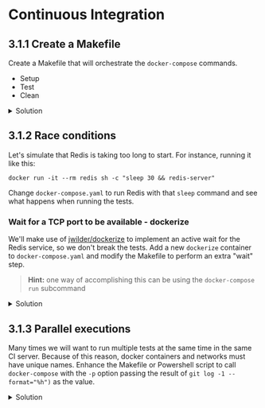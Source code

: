 # Continuous Integration

## 3.1.1 Create a Makefile

Create a Makefile that will orchestrate the `docker-compose` commands.
* Setup
* Test
* Clean

<details>
<summary>Solution</summary>

Makefile:
```makefile

.PHONY: clean
clean:
	docker-compose down

.PHONY: test
test: clean
	docker-compose up --abort-on-container-exit

```

powershell:
```powershell
$cmd=$args[0]

function clean {
	docker-compose down -v
}

function test {
	clean
	docker-compose up --abort-on-container-exit
}


& $cmd

```
</details>

## 3.1.2 Race conditions

Let's simulate that Redis is taking too long to start. For instance, running it like this:

```
docker run -it --rm redis sh -c "sleep 30 && redis-server"
```

Change `docker-compose.yaml` to run Redis with that `sleep` command and see what happens when running the tests.

### Wait for a TCP port to be available - dockerize

We'll make use of [jwilder/dockerize](https://github.com/jwilder/dockerize) to implement an active wait for the Redis service, so we don't break the tests. Add a new `dockerize` container to `docker-compose.yaml` and modify the Makefile to perform an extra "wait" step.

> **Hint:** one way of accomplishing this can be using the `docker-compose run` subcommand

<details>
<summary>Solution</summary>

docker-compose.yml:
```yaml
version: '2.1'

services:
  redis:
    image: redis:4-alpine
    command: sh -c "sleep 30 && redis-server"
  waiter:
    image: jwilder/dockerize
    command: "true"
  test-runner:
    image: maven:3.5-jdk-8-alpine
    command: "true"
    working_dir: /code
    volumes:
      - .:/code
      - ./.m2:/root/.m2
```

Makefile:
```makefile

.PHONY: clean
clean:
	docker-compose down

setup:
	docker-compose up -d

wait:
	docker-compose run waiter dockerize -wait tcp://redis:6379 -timeout 30s

verify:
	docker-compose run test-runner mvn verify

.PHONY: test
test: clean setup wait verify
```

powershell:
```powershell
$cmd=$args[0]

function clean {
	docker-compose down -v
}

function setup {
	docker-compose up -d
}

function verify {
	docker-compose run test-runner mvn verify
}

function wait {
	docker-compose run waiter dockerize -wait tcp://redis:6379 -timeout 30s
}


& $cmd

```
</details>


## 3.1.3 Parallel executions

Many times we will want to run multiple tests at the same time in the same CI server. Because of this reason, docker containers and networks must have unique names. Enhance the Makefile or Powershell script to call `docker-compose` with the `-p` option passing the result of `git log -1 --format="%h")` as the value.


<details>
<summary>Solution</summary>

docker-compose.yml:
```yaml
version: '2.1'

services:
  redis:
    image: redis:4-alpine
    command: sh -c "sleep 30 && redis-server"
  waiter:
    image: jwilder/dockerize
    command: "true"
  test-runner:
    image: maven:3.5-jdk-8-alpine
    command: "true"
    working_dir: /code
    volumes:
      - .:/code
      - ./.m2:/root/.m2
```

Makefile:
```makefile
COMMIT_HASH := $(shell git log -1 --format="%h")

.PHONY: clean
clean:
	docker-compose -p ${COMMIT_HASH} down

setup:
	docker-compose -p ${COMMIT_HASH} up -d

wait:
	docker-compose -p ${COMMIT_HASH} run waiter dockerize -wait tcp://redis:6379 -timeout 30s

verify:
	docker-compose -p ${COMMIT_HASH} run test-runner mvn verify

.PHONY: test
test: clean setup wait verify
```

powershell:
```powershell
$cmd=$args[0]
$commit_hash=$(git log -1 --format="%h")

function clean {
	docker-compose -p $commit_hash down -v
}

function setup {
	docker-compose -p $commit_hash up -d
}

function verify {
	docker-compose -p $commit_hash run test-runner mvn verify
}

function wait {
	docker-compose -p $commit_hash run waiter dockerize -wait tcp://redis:6379 -timeout 30s
}


& $cmd

```
</details>


